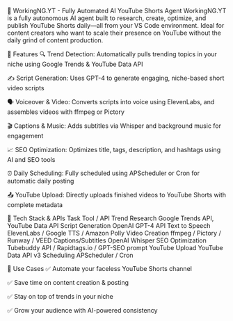 🎥 WorkingNG.YT - Fully Automated AI YouTube Shorts Agent
WorkingNG.YT is a fully autonomous AI agent built to research, create, optimize, and publish YouTube Shorts daily—all from your VS Code environment. Ideal for content creators who want to scale their presence on YouTube without the daily grind of content production.

🚀 Features
🔍 Trend Detection: Automatically pulls trending topics in your niche using Google Trends & YouTube Data API

✍️ Script Generation: Uses GPT-4 to generate engaging, niche-based short video scripts

🗣️ Voiceover & Video: Converts scripts into voice using ElevenLabs, and assembles videos with ffmpeg or Pictory

🎬 Captions & Music: Adds subtitles via Whisper and background music for engagement

📈 SEO Optimization: Optimizes title, tags, description, and hashtags using AI and SEO tools

⏰ Daily Scheduling: Fully scheduled using APScheduler or Cron for automatic daily posting

📤 YouTube Upload: Directly uploads finished videos to YouTube Shorts with complete metadata

🧰 Tech Stack & APIs
Task	Tool / API
Trend Research	Google Trends API, YouTube Data API
Script Generation	OpenAI GPT-4 API
Text to Speech	ElevenLabs / Google TTS / Amazon Polly
Video Creation	ffmpeg / Pictory / Runway / VEED
Captions/Subtitles	OpenAI Whisper
SEO Optimization	Tubebuddy API / Rapidtags.io / GPT-SEO prompt
YouTube Upload	YouTube Data API v3
Scheduling	APScheduler / Cron

📌 Use Cases
✅ Automate your faceless YouTube Shorts channel

✅ Save time on content creation & posting

✅ Stay on top of trends in your niche

✅ Grow your audience with AI-powered consistency

